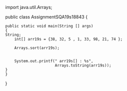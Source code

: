 

import java.util.Arrays;
 

public class AssignmentSQA19s18843 {
 

    public static void main(String [] args)
    {
    String;    
        int[] arr19s = {38, 32, 5 , 1, 33, 98, 21, 74 };
 
        Arrays.sort(arr19s);


        System.out.printf(" arr19s[] : %s",
                          Arrays.toString(arr19s));
    }
    }
}
